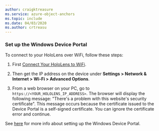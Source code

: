 ```yaml
---
author: craigktreasure
ms.service: azure-object-anchors
ms.topic: include
ms.date: 04/03/2020
ms.author: crtreasu
---
```

### Set up the Windows Device Portal

To connect to your HoloLens over WiFi, follow these steps:

1. First [Connect Your HoloLens to WiFi](/hololens/hololens-network).

2. Then get the IP address on the device under **Settings > Network & Internet > Wi-Fi > Advanced Options**.

3. From a web browser on your PC, go to `https://<YOUR_HOLOLENS_IP_ADDRESS>`. The browser will display the following message: "There's a problem with this website's security certificate". This message occurs because the certificate issued to the Device Portal is a self-signed certificate. You can ignore the certificate error and continue.

See [here](/windows/mixed-reality/using-the-windows-device-portal) for more info about setting up the Windows Device Portal.